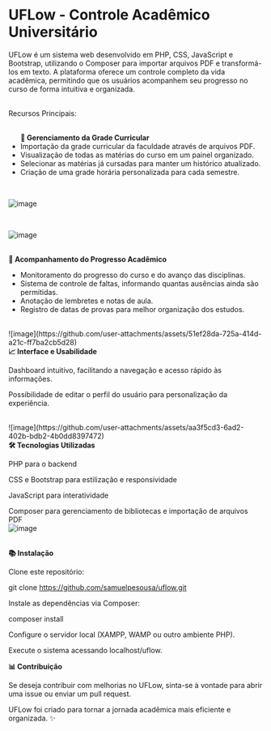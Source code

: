 <h1>UFLow - Controle Acadêmico Universitário</h1>

<p>UFLow é um sistema web desenvolvido em PHP, CSS, JavaScript e Bootstrap, utilizando o Composer para importar arquivos PDF e transformá-los em texto. A plataforma oferece um controle completo da vida acadêmica, permitindo que os usuários acompanhem seu progresso no curso de forma intuitiva e organizada.</p>
<br/>
Recursos Principais:
<br/>
<ul>
<br/>
<b>🌟 Gerenciamento da Grade Curricular</b>

<li>Importação da grade curricular da faculdade através de arquivos PDF.</li>

<li>Visualização de todas as matérias do curso em um painel organizado.</li>

<li>Selecionar as matérias já cursadas para manter um histórico atualizado.</li>

<li>Criação de uma grade horária personalizada para cada semestre.</li>

</ul><br/>

![image](https://github.com/user-attachments/assets/b2a796b6-0c0f-4667-a77b-d2ab99ec3b98)


<br/>

![image](https://github.com/user-attachments/assets/f1426e81-5a95-44d5-a64f-7fb705f9b653)

<br/>
<b>🔢 Acompanhamento do Progresso Acadêmico</b>
<ul>
  
<li>Monitoramento do progresso do curso e do avanço das disciplinas.</li>

<li>Sistema de controle de faltas, informando quantas ausências ainda são permitidas.</li>

<li>Anotação de lembretes e notas de aula.</li>

<li>Registro de datas de provas para melhor organização dos estudos.</li>

</ul><br/>
![image](https://github.com/user-attachments/assets/51ef28da-725a-414d-a21c-ff7ba2cb5d28)

<br/>
<b>📈 Interface e Usabilidade</b>
<br/>
<p>Dashboard intuitivo, facilitando a navegação e acesso rápido às informações.</p>

<p>Possibilidade de editar o perfil do usuário para personalização da experiência.</p><br/>
![image](https://github.com/user-attachments/assets/aa3f5cd3-6ad2-402b-bdb2-4b0dd8397472)

<br/>
<b>🛠️ Tecnologias Utilizadas</b><br/>

PHP para o backend<br/>

CSS e Bootstrap para estilização e responsividade<br/>

JavaScript para interatividade<br/>

Composer para gerenciamento de bibliotecas e importação de arquivos PDF<br/>
![image](https://github.com/user-attachments/assets/01498e58-bffd-4405-954f-526d79edb55b)


<br/>
<b>📚 Instalação</b><br/>

Clone este repositório:<br/>

git clone https://github.com/samuelpesousa/uflow.git <br/>

Instale as dependências via Composer:<br/>

composer install<br/>

Configure o servidor local (XAMPP, WAMP ou outro ambiente PHP).<br/>

Execute o sistema acessando localhost/uflow.<br/>


<b>📊 Contribuição</b>

<p>Se deseja contribuir com melhorias no UFLow, sinta-se à vontade para abrir uma issue ou enviar um pull request.</p>

<p>UFLow foi criado para tornar a jornada acadêmica mais eficiente e organizada. ✨</p>

